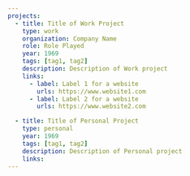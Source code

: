 ```yaml
---
projects:
  - title: Title of Work Project
    type: work
    organization: Company Name
    role: Role Played
    year: 1969
    tags: [tag1, tag2]
    description: Description of Work project
    links:
      - label: Label 1 for a website
        urls: https://www.website1.com
      - label: Label 2 for a website
        urls: https://www.website2.com

  - title: Title of Personal Project
    type: personal
    year: 1969
    tags: [tag1, tag2]
    description: Description of Personal project
    links:    
---
```


